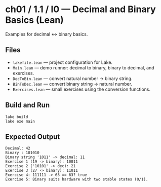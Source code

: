 # ch01 / 1.1 / l0 — Decimal and Binary Basics (Lean)

Examples for decimal ↔ binary basics.

## Files

* `lakefile.lean` — project configuration for Lake.
* `Main.lean` — demo runner: decimal to binary, binary to decimal, and exercises.
* `DecToBin.lean` — convert natural number → binary string.
* `BinToDec.lean` — convert binary string → natural number.
* `Exercises.lean` — small exercises using the conversion functions.

## Build and Run

```
lake build
lake exe main
```

## Expected Output

```
Decimal: 42
Binary : 101010
Binary string '1011' -> decimal: 11
Exercise 1 (19 -> binary): 10011
Exercise 2 ('10101' -> dec): 21
Exercise 3 (27 -> binary): 11011
Exercise 4: 111111 -> 63 == 63? true
Exercise 5: Binary suits hardware with two stable states (0/1).
```
